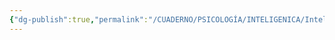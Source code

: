 ```yaml
---
{"dg-publish":true,"permalink":"/CUADERNO/PSICOLOGÍA/INTELIGENICA/Inteligencia heurística/"}
---
```


